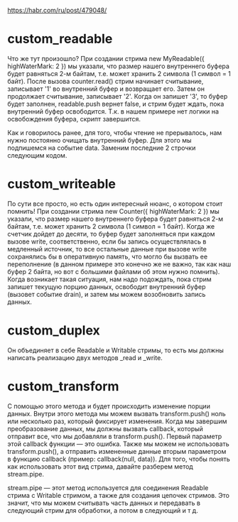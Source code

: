 https://habr.com/ru/post/479048/

# custom_readable

Что же тут произошло? При создании стрима new MyReadable({ highWaterMark: 2 }) мы указали, что размер нашего внутреннего буфера будет равняться 2-м байтам, т.е. может хранить 2 символа (1 символ = 1 байт). После вызова counter.read() стрим начинает считывание, записывает '1' во внутренний буфер и возвращает его. Затем он продолжает считывание, записывает '2'. Когда он запишет '3', то буфер будет заполнен, readable.push вернет false, и стрим будет ждать, пока внутренний буфер освободится. Т.к. в нашем примере нет логики на освобождения буфера, скрипт завершится.

Как и говорилось ранее, для того, чтобы чтение не прерывалось, нам нужно постоянно очищать внутренний буфер. Для этого мы подпишемся на событие data. Заменим последние 2 строчки следующим кодом.

# custom_writeable

По сути все просто, но есть один интересный нюанс, о котором стоит помнить! При создании стрима new Counter({ highWaterMark: 2 }) мы указали, что размер нашего внутреннего буфера будет равняться 2-м байтам, т.е. может хранить 2 символа (1 символ = 1 байт). Когда же счетчик дойдет до десяти, то буфер будет заполняться при каждом вызове write, соответственно, если бы запись осуществлялась в медленный источник, то все остальные данные при вызове write сохранялись бы в оперативную память, что могло бы вызвать ее переполнение (в данном примере это конечно же не важно, так как наш буфер 2 байта, но вот с большими файлами об этом нужно помнить). Когда возникает такая ситуация, нам надо подождать, пока стрим запишет текущую порцию данных, освободит внутренний буфер (вызовет событие drain), и затем мы можем возобновить запись данных.

# custom_duplex

Он объединяет в себе Readable и Writable стримы, то есть мы должны написать реализацию двух методов _read и _write.

# custom_transform

С помощью этого метода и будет происходить изменение порции данных. Внутри этого метода мы можем вызвать transform.push() ноль или несколько раз, который фиксирует изменения. Когда мы завершим преобразование данных, мы должны вызвать callback, который отправит все, что мы добавляли в transform.push(). Первый параметр этой callback функции — это ошибка. Также мы можем не использовать transform.push(), а отправить измененные данные вторым параметром в функцию callback (пример: callback(null, data)). Для того, чтобы понять как использовать этот вид стрима, давайте разберем метод stream.pipe.

stream.pipe — этот метод используется для соединения Readable стрима с Writable стримом, а также для создания цепочек стримов. Это значит, что мы можем считывать часть данных и передавать в следующий стрим для обработки, а потом в следующий и т д.
